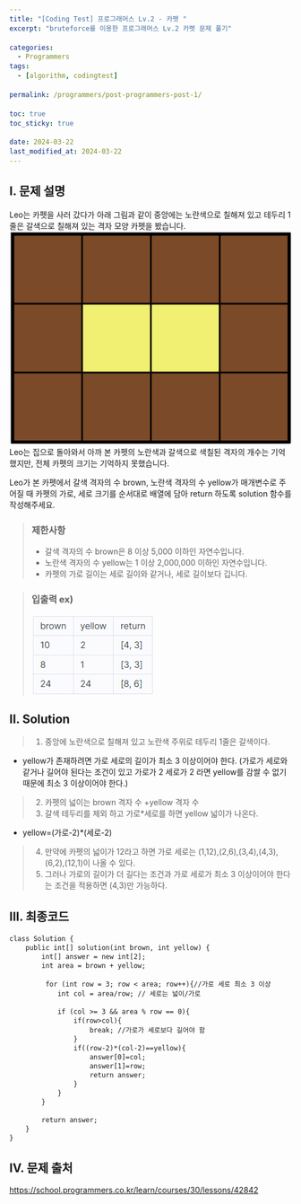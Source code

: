 ```yaml
---
title: "[Coding Test] 프로그래머스 Lv.2 - 카펫 "
excerpt: "bruteforce를 이용한 프로그래머스 Lv.2 카펫 문제 풀기"

categories:
  - Programmers
tags:
  - [algorithm, codingtest]

permalink: /programmers/post-programmers-post-1/

toc: true
toc_sticky: true

date: 2024-03-22
last_modified_at: 2024-03-22
---
```


## I. 문제 설명
Leo는 카펫을 사러 갔다가 아래 그림과 같이 중앙에는 노란색으로 칠해져 있고 테두리 1줄은 갈색으로 칠해져 있는 격자 모양 카펫을 봤습니다.
![output](/assets/images/posts_img/programmers-cate/carpet.png)  
Leo는 집으로 돌아와서 아까 본 카펫의 노란색과 갈색으로 색칠된 격자의 개수는 기억했지만, 전체 카펫의 크기는 기억하지 못했습니다.

Leo가 본 카펫에서 갈색 격자의 수 brown, 노란색 격자의 수 yellow가 매개변수로 주어질 때 카펫의 가로, 세로 크기를 순서대로 배열에 담아 return 하도록 solution 함수를 작성해주세요.  
>### 제한사항  
> * 갈색 격자의 수 brown은 8 이상 5,000 이하인 자연수입니다.
> * 노란색 격자의 수 yellow는 1 이상 2,000,000 이하인 자연수입니다.
> * 카펫의 가로 길이는 세로 길이와 같거나, 세로 길이보다 깁니다.
  
  
>### 입출력 ex)
> ![output](/assets/images/posts_img/programmers-cate/carper1.png)



## II. Solution 
>1. 중앙에 노란색으로 칠해져 있고 노란색 주위로 테두리 1줄은 갈색이다. 
* yellow가 존재하려면 가로 세로의 길이가 최소 3 이상이어야 한다.
  (가로가 세로와 같거나 길어야 된다는 조건이 있고 가로가 2 세로가 2 라면 yellow를 감쌀 수 없기 때문에 최소 3 이상이어야 한다.)
>2. 카펫의 넓이는 brown 격자 수 +yellow 격자 수 
>3. 갈색 테두리를 제외 하고 가로*세로를 하면 yellow 넓이가 나온다.
* yellow=(가로-2)*(세로-2)
>4. 만약에 카펫의 넓이가 12라고 하면 가로 세로는 (1,12),(2,6),(3,4),(4,3),(6,2),(12,1)이 나올 수 있다.
>5. 그러나 가로의 길이가 더 길다는 조건과 가로 세로가 최소 3 이상이어야 한다는 조건을 적용하면 (4,3)만 가능하다.

## III. 최종코드
```
class Solution {
    public int[] solution(int brown, int yellow) {
        int[] answer = new int[2];
        int area = brown + yellow;
        
         for (int row = 3; row < area; row++){//가로 세로 최소 3 이상
            int col = area/row; // 세로는 넓이/가로
            
            if (col >= 3 && area % row == 0){
                if(row>col){
                    break; //가로가 세로보다 길어야 함
                }
                if((row-2)*(col-2)==yellow){
                    answer[0]=col;
                    answer[1]=row;
                    return answer;
                }
            }
        }
        
        return answer;
    }
}
```

## IV. 문제 출처
https://school.programmers.co.kr/learn/courses/30/lessons/42842


